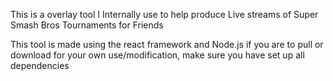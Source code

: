 This is a overlay tool I Internally use to help produce Live streams of Super Smash Bros Tournaments for Friends

This tool is made using the react framework and Node.js if you are to pull or download for your own use/modification, make sure you have set up all dependencies
